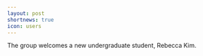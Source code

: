 ```yaml
---
layout: post
shortnews: true
icon: users
---
```


The group welcomes a new undergraduate student, Rebecca Kim.